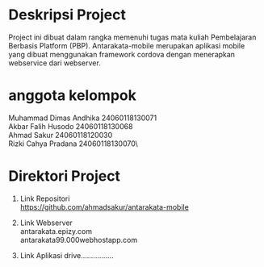 # Deskripsi Project

Project ini dibuat dalam rangka memenuhi tugas mata kuliah Pembelajaran Berbasis Platform (PBP). Antarakata-mobile merupakan aplikasi mobile yang dibuat menggunakan framework cordova dengan menerapkan webservice dari webserver.

# anggota kelompok
Muhammad Dimas Andhika 	24060118130071\
Akbar Falih Husodo  		24060118130068\
Ahmad Sakur	  		      24060118120030\
Rizki Cahya Pradana  		24060118130070\

# Direktori Project
1. Link Repositori\
https://github.com/ahmadsakur/antarakata-mobile <br>

2. Link Webserver\
antarakata.epizy.com <br>
antarakata99.000webhostapp.com <br>

3. Link Aplikasi
drive................


